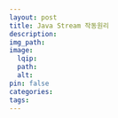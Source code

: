 ```yaml
---
layout: post
title: Java Stream 작동원리
description:
img_path:
image:
  lqip:
  path:
  alt:
pin: false
categories:
tags:
---
```

